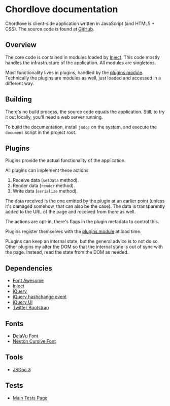 Chordlove documentation
=======================

Chordlove is client-side application written in JavaScript (and HTML5 + CSS).
The source code is found at [GitHub](https://github.com/chordlove/chordlove).

Overview
--------

The core code is contained in modules loaded by [Inject](http://www.injectjs.com/).
This code mostly handles the infrastructure of the application.
All modules are singletons.

Most functionality lives in plugins, handled by the [plugins module](module-plugins.html).
Technically the plugins are modules as well, just loaded and accessed in a different way.

Building
--------

There's no build process, the source code equals the application.
Still, to try it out locally, you'll need a web server running.

To build the documentation, install `jsdoc` on the system, and execute the `document` script in the project root.

Plugins
-------

Plugins provide the actual functionality of the application.

All plugins can implement these actions:

1. Receive data (`setData` method).
2. Render data (`render` method).
3. Write data (`serialize` method).

The data received is the one emitted by the plugin at an earlier point (unless it's damaged somehow, that can also be the case). The data is transparently added to the URL of the page and received from there as well.

The actions are opt-in, there's flags in the plugin metadata to control this.

Plugins register themselves with the [plugins module](module-plugins.html) at load time.

PLugins can keep an internal state, but the general advice is to not do so. Other plugins my alter the DOM so that the internal state is out of sync with the page. Instead, read the state from the DOM as needed.

Dependencies
------------

* [Font Awesome](http://fortawesome.github.io/Font-Awesome/)
* [Inject](http://www.injectjs.com/)
* [jQuery](http://jquery.com/)
* [jQuery hashchange event](https://github.com/GerHobbelt/jquery-hashchange)
* [jQuery UI](http://jqueryui.com/)
* [Twitter Bootstrap](http://twitter.github.io/bootstrap/)

Fonts
-----

* [DejaVu Font](http://dejavu-fonts.org/wiki/Main_Page)
* [Neuton Cursive Font](https://edgewebfonts.adobe.com/)

Tools
-----

* [JSDoc 3](https://github.com/jsdoc3/jsdoc)

Tests
-----

* [Main Tests Page](../tests/)

